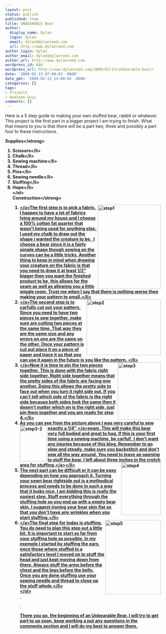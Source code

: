 ```yaml
---
layout: post
status: publish
published: true
title: UNBEARABLE Bear
author:
  display_name: Dylan
  login: dylan
  email: dylan@dylanreed.com
  url: http://www.dylanreed.com
author_login: dylan
author_email: dylan@dylanreed.com
author_url: http://www.dylanreed.com
wordpress_id: 646
wordpress_url: http://www.dylanreed.com/2009/02/13/unbearable-bear/
date: '2009-02-13 07:00:02 -0600'
date_gmt: '2009-02-13 15:00:02 -0600'
categories: []
tags:
- Projects
- Awesome Guys
comments: []
---
```

<p>Here is a 5 step guide to making your own stuffed bear, rabbit or whatever. This project is the first part in a bigger project I am trying to finish. What that means to you is that there will be a part two, three and possibly a part four to these instructions.</p>
<p><strong>Supplies<&#47;strong></p>
<ol>
<li>Scissors<&#47;li>
<li>Chalk<&#47;li>
<li>Sewing machine<&#47;li>
<li>Thread<&#47;li>
<li>Pins<&#47;li>
<li>Sewing needle<&#47;li>
<li>Stuffing<&#47;li>
<li>Hope<&#47;li><br />
<&#47;ol><br />
<strong>Construction<&#47;strong></p>
<ol>
<li><a href="http:&#47;&#47;www.dylanreed.com&#47;wp-content&#47;uploads&#47;2009&#47;02&#47;step1.jpg"><img src="http:&#47;&#47;www.dylanreed.com&#47;wp-content&#47;uploads&#47;2009&#47;02&#47;step1-thumb.jpg" alt="step1" width="204" height="272" align="right" &#47;><&#47;a>The first step is to pick a fabric. I happen to have a lot of fabrics lying around my house and I choose a 100% cotton fat quarter that wasn't being used for anything else. I used my chalk to draw out the shape i wanted the creature to be.&nbsp; I choose a bear since it is a fairly simple shape though sewing on the curves can be a little tricky. Another thing to keep in mind when drawing your creature on the fabric is that you need to draw it at least 1&#47;2" bigger then you want the finished product to be, this allows for the seam as well as allowing you a little wiggle room. Trust me when I say that there is nothing worse then making your pattern to small.<&#47;li>
<li><a href="http:&#47;&#47;www.dylanreed.com&#47;wp-content&#47;uploads&#47;2009&#47;02&#47;step2.jpg"><img src="http:&#47;&#47;www.dylanreed.com&#47;wp-content&#47;uploads&#47;2009&#47;02&#47;step2-thumb.jpg" alt="step2" width="240" height="180" align="right" &#47;><&#47;a>The second step is to carfully cut out your pattern. Since you need to have two pieces to sew together, make sure are cutting two pieces at the same time. That way they are the same size and any errors on one are the same on the other. Once your pattern is cut out place it on a piece of paper and trace it so that you can use it again in the future is you like the pattern.&nbsp;<&#47;li>
<li><a href="http:&#47;&#47;www.dylanreed.com&#47;wp-content&#47;uploads&#47;2009&#47;02&#47;step3.jpg"><img src="http:&#47;&#47;www.dylanreed.com&#47;wp-content&#47;uploads&#47;2009&#47;02&#47;step3-thumb.jpg" alt="step3" width="139" height="185" align="right" &#47;><&#47;a>Now it is time to pin the two pieces together. This is done with the fabric right side together. Right side together means that the pretty sides of the fabric are facing one another. Doing this allows the pretty side to face out when you turn it right side out. If you can't tell which side of the fabric is the right side because both sides look the same then it dosen't matter which on is the right side, just pin them together and you are ready for step 4.<&#47;li>
<li> As you can see from the picture above I was very careful to sew exactly a 1&#47;4" <a href="http:&#47;&#47;www.dylanreed.com&#47;wp-content&#47;uploads&#47;2009&#47;02&#47;step3-2.jpg"><img src="http:&#47;&#47;www.dylanreed.com&#47;wp-content&#47;uploads&#47;2009&#47;02&#47;step3-2-thumb.jpg" alt="step3-2" width="87" height="116" align="left" &#47;><&#47;a>seam. This will make this bear very full bodied and great to hug. If this is your first time using a sewing machine, be carful!, I don't want any injuries because of this blog. Remember to go slow and steady, make sure you backstitch and don't sew all the way around. You need to leave an opening to stuff the bear. I left about three inches in the crotch area for stuffing.<a href="http:&#47;&#47;www.dylanreed.com&#47;wp-content&#47;uploads&#47;2009&#47;02&#47;step4.jpg"><img src="http:&#47;&#47;www.dylanreed.com&#47;wp-content&#47;uploads&#47;2009&#47;02&#47;step4-thumb.jpg" alt="step4" width="128" height="171" align="right" &#47;><&#47;a><&#47;li>
<li> The next part can be difficult or it can be easy depending on how you approach it. Turning your sewn bear rightside out is a methodical process and needs to be done in such a way that it looks nice. I am kidding this is really the easiest step. Stuff everything through the stuffing hole so you end up with a empty bear skin. I suggest ironing your bear skin flat so that you don't have any wrinkles when you start stuffing.<&#47;li>
<li><a href="http:&#47;&#47;www.dylanreed.com&#47;wp-content&#47;uploads&#47;2009&#47;02&#47;step5.jpg"><img src="http:&#47;&#47;www.dylanreed.com&#47;wp-content&#47;uploads&#47;2009&#47;02&#47;step5-thumb.jpg" alt="step5" width="180" height="240" align="right" &#47;><&#47;a>The final step for today is stuffing. You do need to plan this step out a little bit. It is important to start as far from your stuffing hole as possible. In my exemple I started by stuffing the ears, once those where stuffed to a satisfactory level I moved on to stuff the head and just kept moving down from there. Always stuff the arms before the chest and the legs before the belly. Once you are done stuffing use your sewing needle and thread to close up the stuff whole.<&#47;li><br />
<&#47;ol><br />
&nbsp;</p>
<p>&nbsp;</p>
<p>There you go, the beginning of an Unbearable Bear. I will try to get part to up soon. keep working a put any questions in the comments section and I will do my best to answer them.</p>
